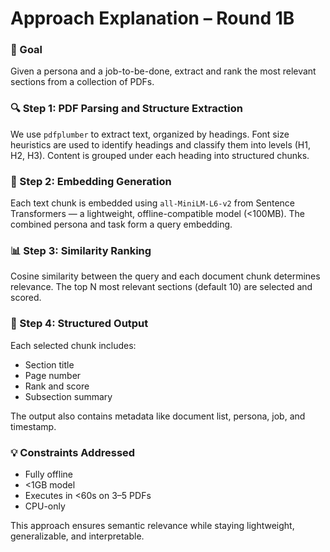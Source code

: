 # Approach Explanation – Round 1B

### 🧠 Goal
Given a persona and a job-to-be-done, extract and rank the most relevant sections from a collection of PDFs.

### 🔍 Step 1: PDF Parsing and Structure Extraction
We use `pdfplumber` to extract text, organized by headings. Font size heuristics are used to identify headings and classify them into levels (H1, H2, H3). Content is grouped under each heading into structured chunks.

### 📐 Step 2: Embedding Generation
Each text chunk is embedded using `all-MiniLM-L6-v2` from Sentence Transformers — a lightweight, offline-compatible model (<100MB). The combined persona and task form a query embedding.

### 📊 Step 3: Similarity Ranking
Cosine similarity between the query and each document chunk determines relevance. The top N most relevant sections (default 10) are selected and scored.

### 🧾 Step 4: Structured Output
Each selected chunk includes:
- Section title
- Page number
- Rank and score
- Subsection summary

The output also contains metadata like document list, persona, job, and timestamp.

### 💡 Constraints Addressed
- Fully offline
- <1GB model
- Executes in <60s on 3–5 PDFs
- CPU-only

This approach ensures semantic relevance while staying lightweight, generalizable, and interpretable.
